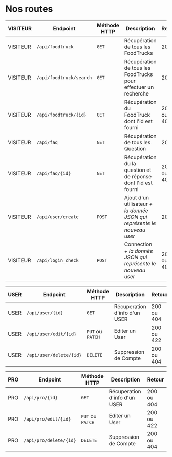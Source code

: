 # Nos routes

|VISITEUR|Endpoint|Méthode HTTP|Description|Retour|
|-|-|-|-|-|
|VISITEUR|`/api/foodtruck`|`GET`|Récupération de tous les FoodTrucks|200|
|VISITEUR|`/api/foodtruck/search`|`GET`|Récupération de tous les FoodTrucks pour effectuer un recherche|200|
|VISITEUR|`/api/foodtruck/{id}`|`GET`|Récupération du FoodTruck dont l'id est fourni|200 ou 404|
|VISITEUR|`/api/faq`|`GET`|Récupération de tous les Question|200|
|VISITEUR|`/api/faq/{id}`|`GET`|Récupération du la question et de réponse dont l'id est fourni|200 ou 404|
|VISITEUR|`/api/user/create`|`POST`|Ajout d'un utilisateur _+ la donnée JSON qui représente le nouveau user_|201|
|VISITEUR|`/api/login_check`|`POST`|Connection _+ la donnée JSON qui représente le nouveau user_|200 ou 401|

|USER|Endpoint|Méthode HTTP|Description|Retour|
|-|-|-|-|-|
|USER|`/api/user/{id}`|`GET`|Récuperation d'info d'un USER|200 ou 404|
|USER|`/api/user/edit/{id}`|`PUT` ou `PATCH`|Editer un User|200 ou 422|
|USER|`/api/user/delete/{id}`|`DELETE`|Suppression de Compte|200 ou 404|

|PRO|Endpoint|Méthode HTTP|Description|Retour|
|-|-|-|-|-|
|PRO|`/api/pro/{id}`|`GET`|Récuperation d'info d'un USER|200 ou 404|
|PRO|`/api/pro/edit/{id}`|`PUT` ou `PATCH`|Editer un User|200 ou 422|
|PRO|`/api/pro/delete/{id}`|`DELETE`|Suppression de Compte|200 ou 404|
